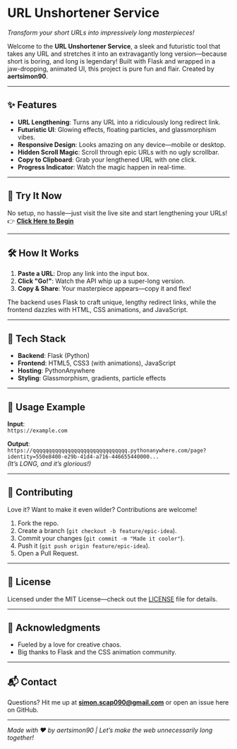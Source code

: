 # URL Unshortener Service

*Transform your short URLs into impressively long masterpieces!*

Welcome to the **URL Unshortener Service**, a sleek and futuristic tool that takes any URL and stretches it into an extravagantly long version—because short is boring, and long is legendary! Built with Flask and wrapped in a jaw-dropping, animated UI, this project is pure fun and flair. Created by **aertsimon90**.

---

## ✨ Features

- **URL Lengthening**: Turns any URL into a ridiculously long redirect link.
- **Futuristic UI**: Glowing effects, floating particles, and glassmorphism vibes.
- **Responsive Design**: Looks amazing on any device—mobile or desktop.
- **Hidden Scroll Magic**: Scroll through epic URLs with no ugly scrollbar.
- **Copy to Clipboard**: Grab your lengthened URL with one click.
- **Progress Indicator**: Watch the magic happen in real-time.

---

## 🚀 Try It Now

No setup, no hassle—just visit the live site and start lengthening your URLs!  
👉 **[Click Here to Begin](https://qqqqqqqqqqqqqqqqqqqqqqqqqqqqqq.pythonanywhere.com/)**

---

## 🛠️ How It Works

1. **Paste a URL**: Drop any link into the input box.
2. **Click "Go!"**: Watch the API whip up a super-long version.
3. **Copy & Share**: Your masterpiece appears—copy it and flex!

The backend uses Flask to craft unique, lengthy redirect links, while the frontend dazzles with HTML, CSS animations, and JavaScript.

---

## 🎨 Tech Stack

- **Backend**: Flask (Python)
- **Frontend**: HTML5, CSS3 (with animations), JavaScript
- **Hosting**: PythonAnywhere
- **Styling**: Glassmorphism, gradients, particle effects

---

## 🌟 Usage Example

**Input**:  
`https://example.com`  

**Output**:  
`https://qqqqqqqqqqqqqqqqqqqqqqqqqqqqqq.pythonanywhere.com/page?identity=550e8400-e29b-41d4-a716-446655440000...`  
*(It’s LONG, and it’s glorious!)*

---

## 🤝 Contributing

Love it? Want to make it even wilder? Contributions are welcome!  
1. Fork the repo.  
2. Create a branch (`git checkout -b feature/epic-idea`).  
3. Commit your changes (`git commit -m "Made it cooler"`).  
4. Push it (`git push origin feature/epic-idea`).  
5. Open a Pull Request.

---

## 📜 License

Licensed under the MIT License—check out the [LICENSE](LICENSE) file for details.

---

## 🙌 Acknowledgments

- Fueled by a love for creative chaos.
- Big thanks to Flask and the CSS animation community.

---

## 📬 Contact

Questions? Hit me up at **simon.scap090@gmail.com** or open an issue here on GitHub.

---

*Made with ❤️ by aertsimon90 | Let’s make the web unnecessarily long together!*
